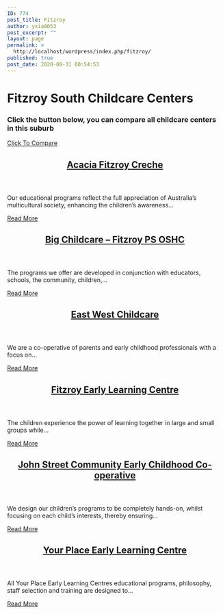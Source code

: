 ```yaml
---
ID: 774
post_title: Fitzroy
author: yxia0053
post_excerpt: ""
layout: page
permalink: >
  http://localhost/wordpress/index.php/fitzroy/
published: true
post_date: 2020-08-31 00:54:53
---
```

<h1>Fitzroy South Childcare Centers</h1>		
			<h3>Click the button below, you can compare all childcare centers in this suburb</h3>		
			<a href="http://www.openupkids.tk/?page_id=964" role="button">
						Click To Compare
					</a>
                <article data-id="660">
                            <header><h2><a
                href="http://www.openupkids.tk/?p=660"
                title="Acacia Fitzroy Creche"
                >Acacia Fitzroy Creche</a></h2></header>
                <p>Our educational programs reflect the full appreciation of Australia’s multicultural society, enhancing the children’s awareness...</p><a
                    href="http://www.openupkids.tk/?p=660"
                    >Read More</a>
                    </article><article data-id="687">
                            <header><h2><a
                href="http://www.openupkids.tk/?p=687"
                title="Big Childcare &#8211; Fitzroy PS OSHC"
                >Big Childcare &#8211; Fitzroy PS OSHC</a></h2></header>
                <p>The programs we offer are developed in conjunction with educators, schools, the community, children,...</p><a
                    href="http://www.openupkids.tk/?p=687"
                    >Read More</a>
                    </article><article data-id="659">
                            <header><h2><a
                href="http://www.openupkids.tk/?p=659"
                title="East West Childcare"
                >East West Childcare</a></h2></header>
                <p>We are a co-operative of parents and early childhood professionals with a focus on...</p><a
                    href="http://www.openupkids.tk/?p=659"
                    >Read More</a>
                    </article><article data-id="686">
                            <header><h2><a
                href="http://www.openupkids.tk/?p=686"
                title="Fitzroy Early Learning Centre"
                >Fitzroy Early Learning Centre</a></h2></header>
                <p>The children experience the power of learning together in large and small groups while...</p><a
                    href="http://www.openupkids.tk/?p=686"
                    >Read More</a>
                    </article><article data-id="658">
                            <header><h2><a
                href="http://www.openupkids.tk/?p=658"
                title="John Street Community Early Childhood Co-operative"
                >John Street Community Early Childhood Co-operative</a></h2></header>
                <p>We design our children’s programs to be completely hands-on, whilst focusing on each child’s interests, thereby ensuring...</p><a
                    href="http://www.openupkids.tk/?p=658"
                    >Read More</a>
                    </article><article data-id="679">
                            <header><h2><a
                href="http://www.openupkids.tk/?p=679"
                title="Your Place Early Learning Centre"
                >Your Place Early Learning Centre</a></h2></header>
                <p>All Your Place Early Learning Centres educational programs, philosophy, staff selection and training are designed to...</p><a
                    href="http://www.openupkids.tk/?p=679"
                    >Read More</a>
                    </article>